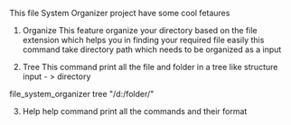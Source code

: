 This file System Organizer project have some cool fetaures


1. Organize
  This feature organize your directory based on the file extension
which helps you in finding your required file easily
this command take directory path which needs to be organized as a input

2. Tree
This command print all the file and folder in a tree like structure
input  - > directory

file_system_organizer tree "/d:/folder/"

3. Help 
help command print all the commands and their format

  
